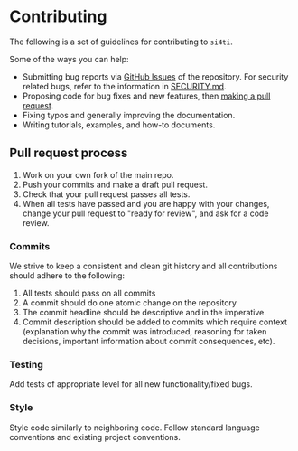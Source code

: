 # Contributing

The following is a set of guidelines for contributing to `si4ti`.

Some of the ways you can help:

- Submitting bug reports via [GitHub
  Issues](https://github.com/equinor/si4ti/issues) of the repository. For
  security related bugs, refer to the information in
  [SECURITY.md](https://github.com/equinor/si4ti/blob/main/SECURITY.md).
- Proposing code for bug fixes and new features, then [making a pull
  request](https://docs.github.com/en/pull-requests/collaborating-with-pull-requests/proposing-changes-to-your-work-with-pull-requests/about-pull-requests).
- Fixing typos and generally improving the documentation.
- Writing tutorials, examples, and how-to documents.

## Pull request process

1. Work on your own fork of the main repo.
1. Push your commits and make a draft pull request.
1. Check that your pull request passes all tests.
1. When all tests have passed and you are happy with your changes, change your
pull request to "ready for review", and ask for a code review.

### Commits

We strive to keep a consistent and clean git history and all contributions
should adhere to the following:

1. All tests should pass on all commits
1. A commit should do one atomic change on the repository
1. The commit headline should be descriptive and in the imperative.
1. Commit description should be added to commits which require context
   (explanation why the commit was introduced, reasoning for taken decisions,
   important information about commit consequences, etc).

### Testing

Add tests of appropriate level for all new functionality/fixed bugs.

### Style

Style code similarly to neighboring code. Follow standard language conventions
and existing project conventions.
